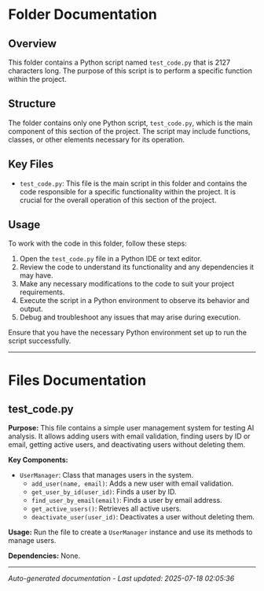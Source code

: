 # Folder Documentation

## Overview
This folder contains a Python script named `test_code.py` that is 2127 characters long. The purpose of this script is to perform a specific function within the project.

## Structure
The folder contains only one Python script, `test_code.py`, which is the main component of this section of the project. The script may include functions, classes, or other elements necessary for its operation.

## Key Files
- `test_code.py`: This file is the main script in this folder and contains the code responsible for a specific functionality within the project. It is crucial for the overall operation of this section of the project.

## Usage
To work with the code in this folder, follow these steps:
1. Open the `test_code.py` file in a Python IDE or text editor.
2. Review the code to understand its functionality and any dependencies it may have.
3. Make any necessary modifications to the code to suit your project requirements.
4. Execute the script in a Python environment to observe its behavior and output.
5. Debug and troubleshoot any issues that may arise during execution.

Ensure that you have the necessary Python environment set up to run the script successfully.

---

# Files Documentation

## test_code.py

**Purpose:** This file contains a simple user management system for testing AI analysis. It allows adding users with email validation, finding users by ID or email, getting active users, and deactivating users without deleting them.

**Key Components:**
- `UserManager`: Class that manages users in the system.
  - `add_user(name, email)`: Adds a new user with email validation.
  - `get_user_by_id(user_id)`: Finds a user by ID.
  - `find_user_by_email(email)`: Finds a user by email address.
  - `get_active_users()`: Retrieves all active users.
  - `deactivate_user(user_id)`: Deactivates a user without deleting them.

**Usage:** Run the file to create a `UserManager` instance and use its methods to manage users.

**Dependencies:** None.

---
*Auto-generated documentation - Last updated: 2025-07-18 02:05:36*
